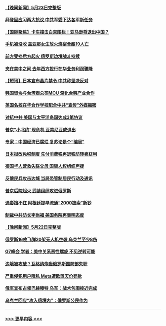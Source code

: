 #### [【晚间新闻】5月23日完整版](../pages/prog202/a103718828.md?t=05241243) 
#### [拜登回应习两大抗议 中共军委下达各军新任务](../pages/prog202/a103718814.md?t=05241243) 
#### [【国际聚焦】卡车撞击白宫围栏！亚马逊将退出中国？](../pages/prog202/a103718820.md?t=05241243) 
#### [手机被没收 盖亚那女生放火烧宿舍酿19人亡](../pages/prog202/a103718824.md?t=05241243) 
#### [前方受挫后方起火 俄罗斯边境战斗持续](../pages/prog202/a103718715.md?t=05241243) 
#### [夹在美中之间 去年西方投行在华业务利润骤降](../pages/prog202/a103718625.md?t=05241243) 
#### [【短讯】日本宣布晶片禁令 中共称坚决反对](../pages/prog202/a103718577.md?t=05241243) 
#### [韩国贸协与台湾商总签MOU 深化台韩产业合作](../pages/prog202/a103718585.md?t=05241243) 
#### [英国名校在华合作学校配合中共“宣传”外媒揭密](../pages/prog202/a103718513.md?t=05241243) 
#### [对抗中共 美国与太平洋岛国达成3笔协议](../pages/prog202/a103718380.md?t=05241243) 
#### [普京“小北约”现危机 亚美尼亚或退出](../pages/prog202/a103718376.md?t=05241243) 
#### [专家：中国经济已腐烂 复苏论是个“骗局”](../pages/prog202/a103718368.md?t=05241243) 
#### [日本拟改免税制度 先付消费税再退税防转卖获利](../pages/prog202/a103718329.md?t=05241243) 
#### [德国华人营救失联父母 国际人权组织声援](../pages/prog202/a103718317.md?t=05241243) 
#### [反俄民兵攻击边城 当局恐管制居民行动及通讯](../pages/prog202/a103718301.md?t=05241243) 
#### [普京后院起火 武装组织攻进俄罗斯](../pages/prog202/a103718286.md?t=05241243) 
#### [通膨挡不住 阿根廷提早流通“2000披索”新钞](../pages/prog202/a103718247.md?t=05241243) 
#### [制裁中共防长李尚福 美国务院再表明态度](../pages/prog202/a103718180.md?t=05241243) 
#### [【晚间新闻】5月22日完整版](../pages/prog202/a103718147.md?t=05241243) 
#### [俄罗斯16枚飞弹20架无人机空袭 乌克兰至少8伤](../pages/prog202/a103718157.md?t=05241243) 
#### [G7峰会 学者：美中关系恶性螺旋 不见逆转可能](../pages/prog202/a103718158.md?t=05241243) 
#### [边境被攻破？瓦格纳炮轰俄罗斯国防部失职](../pages/prog202/a103718070.md?t=05241243) 
#### [严重侵犯用户隐私 Meta遭欧盟天价罚款](../pages/prog202/a103718087.md?t=05241243) 
#### [俄军宣布占领巴赫穆特 乌军：战术包围接近完成](../pages/prog202/a103718042.md?t=05241243) 
#### [乌克兰回应“攻入俄境内”：俄罗斯公民作为](../pages/prog202/a103717968.md?t=05241243) 

----
#### [ >>> 更早内容 <<< ](../indexes/prog202-earlier.md)

